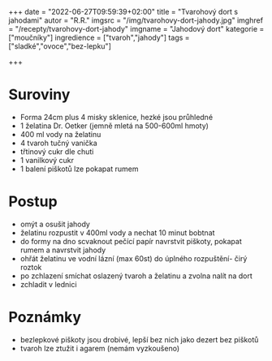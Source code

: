 +++
date = "2022-06-27T09:59:39+02:00"
title = "Tvarohový dort s jahodami"
autor = "R.R."
imgsrc = "/img/tvarohovy-dort-jahody.jpg"
imghref = "/recepty/tvarohovy-dort-jahody"
imgname = "Jahodový dort"
kategorie = ["moučníky"]
ingredience = ["tvaroh","jahody"]
tags = ["sladké","ovoce","bez-lepku"]

+++

# Suroviny
- Forma 24cm plus 4 misky sklenice, hezké jsou průhledné
- 1 želatina Dr. Oetker (jemně mletá na 500-600ml hmoty)
- 400 ml vody na želatinu
- 4 tvaroh tučný vanička
- třtinový cukr dle chuti
- 1 vanilkový cukr
- 1 balení piškotů lze pokapat rumem

# Postup
- omýt a osušit jahody
- želatinu rozpustit v 400ml vody a nechat 10 minut bobtnat
- do formy na dno scvaknout pečící papír navrstvit piškoty, pokapat rumem a navrstvit jahody
- ohřát želatinu ve vodní lázní (max 60st) do úplného rozpuštění- čirý roztok
- po zchlazení smíchat oslazený tvaroh a želatinu a zvolna nalít na dort
- zchladit v lednici
 

# Poznámky
 - bezlepkové piškoty jsou drobivé, lepší bez nich jako dezert bez piškotů
 - tvaroh lze ztužit i agarem (nemám vyzkoušeno)


<!--more-->